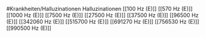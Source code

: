 #Krankheiten/Halluzinationen
Halluzinationen
[[100 Hz (E)]]
[[570 Hz (E)]]
[[1000 Hz (E)]]
[[7500 Hz (E)]]
[[27500 Hz (E)]]
[[37500 Hz (E)]]
[[96500 Hz (E)]]
[[342060 Hz (E)]]
[[515700 Hz (E)]]
[[691270 Hz (E)]]
[[756530 Hz (E)]]
[[990500 Hz (E)]]